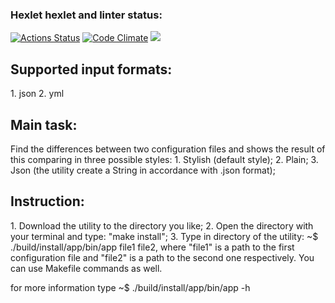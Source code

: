 ### Hexlet hexlet and linter status:
[![Actions Status](https://github.com/keepitquiet1/java-project-71/workflows/hexlet-check/badge.svg)](https://github.com/keepitquiet1/java-project-71/actions) 
[![Code Climate](https://codeclimate.com/github/keepitquiet1/java-project-71.png)](https://codeclimate.com/github/keepitquiet1/java-project-71)
<a href="https://codeclimate.com/github/keepitquiet1/java-project-71/test_coverage"><img src="https://api.codeclimate.com/v1/badges/3896f9c8a4683a7c2b93/test_coverage" /></a>

<h2>Supported input formats:</h2>
1. json
2. yml

<h2> Main  task: </h2>
Find the differences between two configuration files and shows the result of this comparing in three possible styles:
1. Stylish (default style);
2. Plain;
3. Json (the utility create a String in accordance with .json format);
<h2> Instruction: </h2>
1. Download the utility to the directory you like;
2. Open the directory with your terminal and type: "make install";
3. Type in directory of the utility: ~$ ./build/install/app/bin/app file1 file2, where "file1" is a path to the first configuration file and "file2" is a path to the second one respectively. You can use Makefile commands as well.

for more information type ~$ ./build/install/app/bin/app -h
